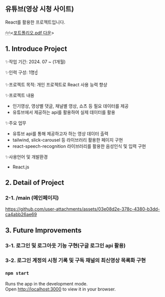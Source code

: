 ## 유튜브(영상 시청 사이트)

React를 활용한 프로젝트입니다.  

🖱🖱<[포트폴리오.pdf 다운](https://github.com/user-attachments/files/15910524/default.pdf)>

## 1. Introduce Project

✨작업 기간: 2024. 07 ~ (1개월)

✨인력 구성: 1명☝️

✨프로젝트 목적: 개인 프로젝트로 React 사용 능력 향상

✨프로젝트 내용
- 인기영상, 영상별 댓글, 채널별 영상, 쇼츠 등 필요 데이터를 제공
- 유튜브에서 제공하는 api를 활용하여 실제 데이터를 활용

✨주요 업무
- 유튜브 api를 통해 제공하고자 하는 영상 데이터 출력
- tailwind, slick-carousel 등 라이브러리 활용한 페이지 구현
- react-speech-recognition 라이브러리를 활용한 음성인식 및 입력 구현
  
✨사용언어 및 개발환경
- React.js

## 2. Detail of Project
### 2-1. /main (메인페이지)
https://github.com/user-attachments/assets/03e08d2e-378c-4380-b3dd-ca4abb26ae69

## 3. Future Improvements
### 3-1. 로그인 및 로그아웃 기능 구현(구글 로그인 api 활용) 
### 3-2. 로그인 계정의 시청 기록 및 구독 채널의 최신영상 목록화 구현

### `npm start`
Runs the app in the development mode.\
Open [http://localhost:3000](http://localhost:3000) to view it in your browser.
